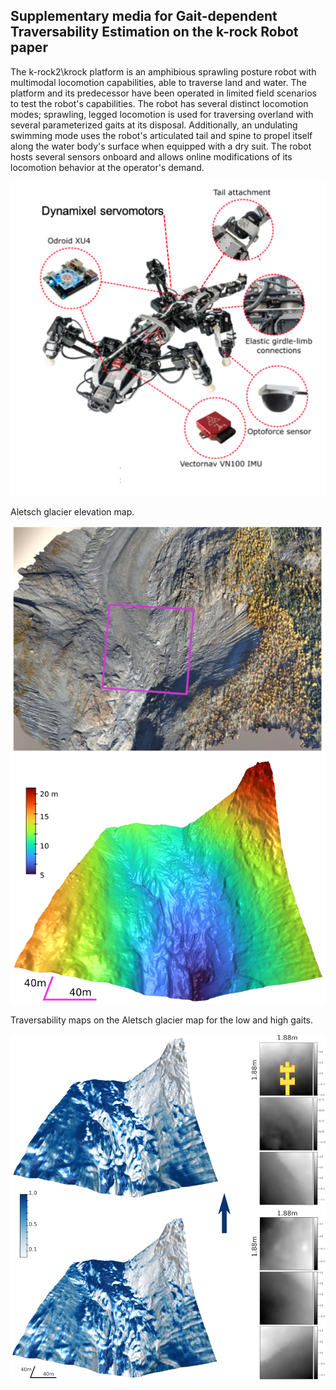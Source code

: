 ## Supplementary media for Gait-dependent Traversability Estimation on the k-rock Robot paper

The k-rock2\krock platform is an amphibious sprawling posture robot with multimodal locomotion capabilities, able to traverse land and water. The platform and its predecessor have been operated in limited field scenarios to test the robot's capabilities. The robot has several distinct locomotion modes; sprawling, legged locomotion is used for traversing overland with several parameterized gaits at its disposal. Additionally, an undulating swimming mode uses the robot's articulated tail and spine to propel itself along the water body's surface when equipped with a dry suit. The robot hosts several sensors onboard and allows online modifications of its locomotion behavior at the operator's demand.

![k-rock2](krock2.png)



Aletsch glacier elevation map.

![aletsch](aletsch-sensefly-elevation.png)

Traversability maps on the Aletsch glacier map for the low and high gaits. 

![traversability-maps-aletsch](aletsch-trav-gait-comparison.png)


